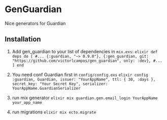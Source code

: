 # GenGuardian

Nice generators for Guardian

## Installation

  1. Add gen_guardian to your list of dependencies in `mix.exs`:
    ```elixir
      def deps do
        [
          #...
          {:guardian, "~> 0.9.0"},
          {:gen_guardian, git: "https://github.com/victorlcampos/gen_guardian", only: :dev},
          #...
        ]
      end
    ```

  2. You need conf Guardian first in `config/config.exs`
    ```elixir
      config :guardian, Guardian,
          issuer: "YourAppName",
          ttl: { 30, :days },
          secret_key: "Your Secret Key",
          serializer: YourAppName.GuardianSerializer
    ```

  3. run mix generator
    ```elixir
      mix guardian.gen.email_login YourAppName your_app_name
    ```

  4. run migrations
    ```elixir
      mix ecto.migrate
    ```
